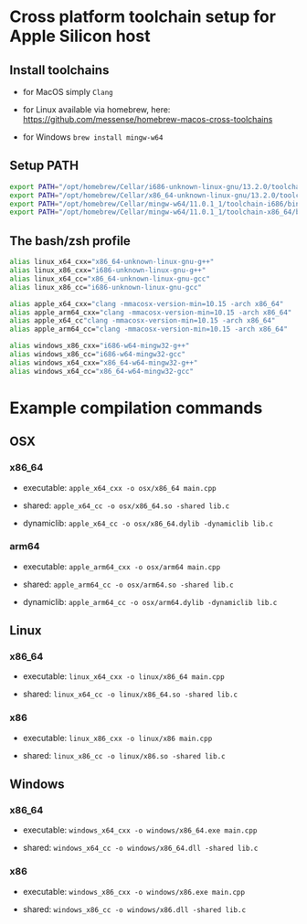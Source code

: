 # Cross platform toolchain setup for Apple Silicon host

## Install toolchains 
- for MacOS simply `Clang`

- for Linux available via homebrew, here:
https://github.com/messense/homebrew-macos-cross-toolchains

- for Windows
`brew install mingw-w64`

## Setup PATH
```zsh
export PATH="/opt/homebrew/Cellar/i686-unknown-linux-gnu/13.2.0/toolchain/bin:$PATH"
export PATH="/opt/homebrew/Cellar/x86_64-unknown-linux-gnu/13.2.0/toolchain/bin:$PATH"
export PATH="/opt/homebrew/Cellar/mingw-w64/11.0.1_1/toolchain-i686/bin:$PATH"
export PATH="/opt/homebrew/Cellar/mingw-w64/11.0.1_1/toolchain-x86_64/bin:$PATH"
```

## The bash/zsh profile
```zsh
alias linux_x64_cxx="x86_64-unknown-linux-gnu-g++"
alias linux_x86_cxx="i686-unknown-linux-gnu-g++"
alias linux_x64_cc="x86_64-unknown-linux-gnu-gcc"
alias linux_x86_cc="i686-unknown-linux-gnu-gcc"

alias apple_x64_cxx="clang -mmacosx-version-min=10.15 -arch x86_64"
alias apple_arm64_cxx="clang -mmacosx-version-min=10.15 -arch x86_64"
alias apple_x64_cc"clang -mmacosx-version-min=10.15 -arch x86_64"
alias apple_arm64_cc="clang -mmacosx-version-min=10.15 -arch x86_64"

alias windows_x86_cxx="i686-w64-mingw32-g++"
alias windows_x86_cc="i686-w64-mingw32-gcc"
alias windows_x64_cxx="x86_64-w64-mingw32-g++"
alias windows_x64_cc="x86_64-w64-mingw32-gcc"
```

# Example compilation commands
## OSX
### x86_64
- executable: `apple_x64_cxx -o osx/x86_64 main.cpp`

- shared: `apple_x64_cc -o osx/x86_64.so -shared lib.c`

- dynamiclib: `apple_x64_cc -o osx/x86_64.dylib -dynamiclib lib.c`
### arm64
- executable: `apple_arm64_cxx -o osx/arm64 main.cpp`

- shared: `apple_arm64_cc -o osx/arm64.so -shared lib.c`

- dynamiclib: `apple_arm64_cc -o osx/arm64.dylib -dynamiclib lib.c`

## Linux
### x86_64
- executable: `linux_x64_cxx -o linux/x86_64 main.cpp`

- shared: `linux_x64_cc -o linux/x86_64.so -shared lib.c`
### x86
- executable: `linux_x86_cxx -o linux/x86 main.cpp`

- shared: `linux_x86_cc -o linux/x86.so -shared lib.c`

## Windows
### x86_64
- executable: `windows_x64_cxx -o windows/x86_64.exe main.cpp`

- shared: `windows_x64_cc -o windows/x86_64.dll -shared lib.c`
### x86
- executable: `windows_x86_cxx -o windows/x86.exe main.cpp`

- shared: `windows_x86_cc -o windows/x86.dll -shared lib.c`

